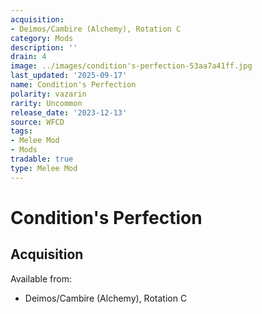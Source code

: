 ```yaml
---
acquisition:
- Deimos/Cambire (Alchemy), Rotation C
category: Mods
description: ''
drain: 4
image: ../images/condition's-perfection-53aa7a41ff.jpg
last_updated: '2025-09-17'
name: Condition's Perfection
polarity: vazarin
rarity: Uncommon
release_date: '2023-12-13'
source: WFCD
tags:
- Melee Mod
- Mods
tradable: true
type: Melee Mod
---
```


# Condition's Perfection

## Acquisition

Available from:
- Deimos/Cambire (Alchemy), Rotation C

